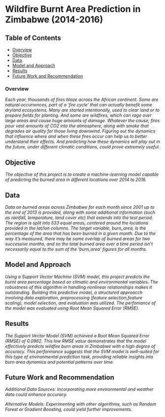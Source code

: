 # Wildfire Burnt Area Prediction in Zimbabwe (2014-2016)

## Table of Contents
- [Overview](#overview)
- [Objective](#objective)
- [Data](#data)
- [Model and Approach](#model-and-approach)
- [Results](#results)
- [Future Work and Recommendation](#future-work-and-recommendation)

### Overview
*Each year, thousands of fires blaze across the African continent. Some are natural occurrences, part of a ‘fire cycle’ that can actually benefit some dryland ecosystems. Many are started intentionally, used to clear land or to prepare fields for planting. And some are wildfires, which can rage over large areas and cause huge amounts of damage. Whatever the cause, fires pour vast amounts of CO2 into the atmosphere, along with smoke that degrades air quality for those living downwind.*
*Figuring out the dynamics that influence where and when these fires occur can help us to better understand their effects. And predicting how these dynamics will play out in the future, under different climatic conditions, could prove extremely useful.*

## Objective
*The objective of this project is to create a machine-learning model capable of predicting the burned area in different locations over 2014 to 2016.*

## Data
*Data on burned areas across Zimbabwe for each month since 2001 up to the end of 2013 is provided, along with some additional information (such as rainfall, temperature, land cover etc) that extends into the test period.*
*The region is split into 533 equal areas, centered around the locations provided in the lat/lon columns. The target variable, burn_area, is the percentage of the area that has been burned in a given month. Due to the way it’s measured, there may be some overlap of burned areas for two successive months, and so the total burned area over a time period isn’t necessarily equal to the sum of the ‘burn_area’ figures for all months.*

## Model and Approach
*Using a Support Vector Machine (SVM) model, this project predicts the burnt area percentage based on climatic and environmental variables. The robustness of this algorithm in handling nonlinear relationships makes it outstanding.*
*Building this predictive model, a structured approacch involving data exploration, preprocessing (feature selection,feature scaling), model selection, and evaluation was utilized. The perfomance of the model was evaluated using Root Mean Squared Error (RMSE).*

## Results
*The Support Vector Model (SVM) achieved a Root Mean Squared Error (RMSE) of 0.0962. This low RMSE value demonstrates that the model effectively predicts wildfire burn areas in Zimbabwe with a high degree of accuracy. This performance suggests that the SVM model is well-suited for this type of environmental prediction task, providing reliable insights into burn area dynamics and potential patterns over time.*

## Future Work and Recommendation
*Additional Data Sources: Incorporating more environmental and weather data could enhance accuracy.*

*Alternative Models: Experimenting with other algorithms, such as Random Forest or Gradient Boosting, could yield further improvements.*
